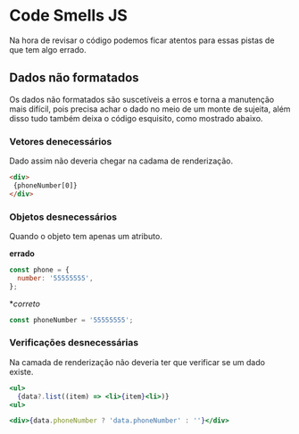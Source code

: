 # Code Smells JS

Na hora de revisar o código podemos ficar atentos para essas pistas de que tem algo errado.

## Dados não formatados

Os dados não formatados são suscetíveis a erros e torna a manutenção mais difícil, pois precisa achar o dado no meio de um monte de sujeita, além disso tudo também deixa o código esquisito, como mostrado abaixo.

### Vetores denecessários

Dado assim não deveria chegar na cadama de renderização.

```html
<div>
 {phoneNumber[0]}
</div>
```

### Objetos desnecessários

Quando o objeto tem apenas um atributo.

**errado**
```js
const phone = {
  number: '55555555',
};
```

**correto*
```js
const phoneNumber = '55555555';
```

### Verificações desnecessárias

Na camada de renderização não deveria ter que verificar se um dado existe.

```jsx
<ul>
  {data?.list((item) => <li>{item}<li>)}
<ul>
```

```jsx
<div>{data.phoneNumber ? 'data.phoneNumber' : ''}</div>
```
